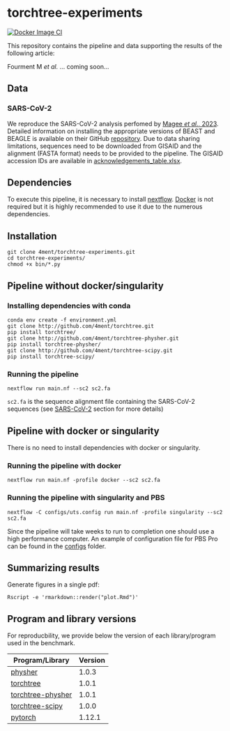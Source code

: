 # torchtree-experiments

[![Docker Image CI](https://github.com/4ment/torchtree-experiments/actions/workflows/docker-image.yml/badge.svg)](https://github.com/4ment/torchtree-experiments/actions/workflows/docker-image.yml)

This repository contains the pipeline and data supporting the results of the following article:

Fourment M _et al._ ... coming soon...

## Data

### SARS-CoV-2
We reproduce the SARS-CoV-2 analysis perfomed by [Magee _et al._, 2023](https://arxiv.org/abs/2303.13642). Detailed information on installing the appropriate versions of BEAST and BEAGLE is available on their GitHub [repository](https://github.com/suchard-group/approximate_substitution_gradient_supplement).
Due to data sharing limitations, sequences need to be downloaded from GISAID and the alignment (FASTA format) needs to be provided to the pipeline. The GISAID accession IDs are available in [acknowledgements_table.xlsx](https://github.com/suchard-group/approximate_substitution_gradient_supplement/blob/main/acknowledgements_table.xlsx).

## Dependencies
To execute this pipeline, it is necessary to install [nextflow](https://www.nextflow.io). [Docker](https://www.docker.com) is not required but it is highly recommended to use it due to the numerous dependencies.

## Installation

    git clone 4ment/torchtree-experiments.git
    cd torchtree-experiments/
    chmod +x bin/*.py

## Pipeline without docker/singularity

### Installing dependencies with conda
    conda env create -f environment.yml
    git clone http://github.com/4ment/torchtree.git
    pip install torchtree/
    git clone http://github.com/4ment/torchtree-physher.git
    pip install torchtree-physher/
    git clone http://github.com/4ment/torchtree-scipy.git
    pip install torchtree-scipy/

### Running the pipeline

    nextflow run main.nf --sc2 sc2.fa

`sc2.fa` is the sequence alignment file containing the SARS-CoV-2 sequences (see [SARS-CoV-2](#sars-cov-2) section for more details)

## Pipeline with docker or singularity
There is no need to install dependencies with docker or singularity.

### Running the pipeline with docker

    nextflow run main.nf -profile docker --sc2 sc2.fa

### Running the pipeline with singularity and PBS

    nextflow -C configs/uts.config run main.nf -profile singularity --sc2 sc2.fa

Since the pipeline will take weeks to run to completion one should use a high performance computer. An example of configuration file for PBS Pro can be found in the [configs](configs/) folder.

## Summarizing results

Generate figures in a single pdf:

    Rscript -e 'rmarkdown::render("plot.Rmd")'

## Program and library versions

For reproducbility, we provide below the version of each library/program used in the benchmark.

| Program/Library | Version |
| --------------- | ------- |
| [physher]           | 1.0.3 |
| [torchtree]         | 1.0.1 |
| [torchtree-physher] | 1.0.1 |
| [torchtree-scipy]   | 1.0.0 |
| [pytorch]           | 1.12.1 |


[physher]: https://github.com/4ment/physher
[torchtree]: https://github.com/4ment/torchtree
[torchtree-physher]: https://github.com/4ment/torchtree-physher
[torchtree-scipy]: https://github.com/4ment/torchtree-scipy

[PyTorch]: https://pytorch.org